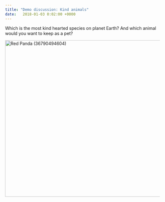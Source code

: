 ```yaml
---
title: "Demo discussion: Kind animals"
date:   2018-01-03 0:02:00 +0000
---
```


Which is the most kind hearted species on planet Earth? And which animal would you want to keep as a pet?

<a title="By Mathias Appel (Red Panda) [CC0], via Wikimedia Commons" href="https://commons.wikimedia.org/wiki/File%3ARed_Panda_(36790494604).jpg"><img width="512" alt="Red Panda (36790494604)" src="https://upload.wikimedia.org/wikipedia/commons/thumb/c/cc/Red_Panda_%2836790494604%29.jpg/512px-Red_Panda_%2836790494604%29.jpg"/></a>

